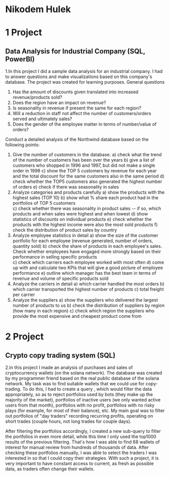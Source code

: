 # **Nikodem Hulek** 

# 1 Project
## Data Analysis for Industrial Company (SQL, PowerBI)
1.In this project I did a sample data analysis for an industrial company. I had to answer questions and make visualizations based on this company's database. The project was created for learning purposes.
General questions
1. Has the amount of discounts given translated into increased revenue/products sold?
2. Does the region have an impact on revenue?
3. Is seasonality in revenue if present the same for each region?
4. Will a reduction in staff not affect the number of customers/orders served and ultimately sales?
5. Does the gender of the employee matter in terms of number/value of orders?

Conduct a detailed analysis of the Northwind database based on the following points:
1. Give the number of customers in the database. 
a) check what the trend of the number of customers has been over the years
b) give a list of customers who shopped in 1996 and 1997, but did not make a single order in 1998
c) show the TOP 5 customers by revenue for each year and the total discount for the same customers also in the same period
d) check whether the TOP5 customers also generated the highest number of orders
e) check if there was seasonality in sales
2. Analyze categories and products carefully
a) show the products with the highest sales (TOP 10)
b) show what % share each product had in the portfolios of TOP 5 customers												
c) check whether there was seasonality in product sales -- if so, which products and when sales were highest and when lowest
d) show statistics of discounts on individual products
e) check whether the products with the highest income were also the most sold products
f) check the distribution of product sales by country
3. Analyze employee statistics in detail
a) show the size of the customer portfolio for each employee (revenue generated, number of orders, quantity sold)
b) check the share of products in each employee's sales. Check whether employees have engaged more strongly based on their performance in selling specific products		
c) check which carriers each employee worked with most often
d) come up with and calculate two KPIs that will give a good picture of employee performance
e) outline which manager has the best team in terms of revenue and volume of specific products sold
4. Analyze the carriers in detail
a) which carrier handled the most orders
b) which carrier transported the highest number of products
c) total freight per carrier
5. Analyze the suppliers
a) show the suppliers who delivered the largest number of products to us
b) check the distribution of suppliers by region (how many in each region)
c) check which region the suppliers who provide the most expensive and cheapest product come from

# 2 Project
## Crypto copy trading system (SQL)
2.In this project I made an analysis of purchases and sales of cryptocurrency wallets (on the solana network). The database was created by my programmer friend based on the real public database of the solana network. My task was to find suitable wallets that we could use for copy-trading. To do this, I had to create a query , which would filter the data appropriately, so as to reject portfolios used by bots (they make up the majority of the market), portfolios of inactive users (we only wanted active users from that month), portfolios with no profit, portfolios with no risky plays (for example, for most of their balance), etc. My main goal was to filter out portfolios of "day traders" recording recurring profits, operating on short trades (couple hours, not long trades for couple days).

After filtering the portfolios accordingly, I created a new sub-query to filter the portfolios in even more detail, while this time I only used the top1000 results of the previous filtering. 
That's how I was able to find 68 wallets of interest for manual review from hundreds of thousands of data. After checking these portfolios manually, I was able to select the traders I was interested in so that I could copy their strategies. 
With such a project, it is very important to have constant access to current, as fresh as possible data, as traders often change their wallets.
